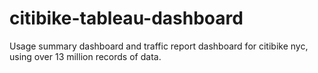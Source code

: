 # citibike-tableau-dashboard
Usage summary dashboard and traffic report dashboard for citibike nyc, using over 13 million records of data.
